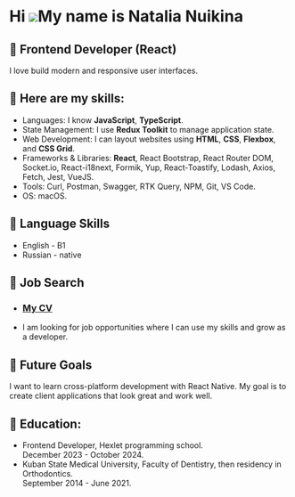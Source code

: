 Hi ![](https://user-images.githubusercontent.com/18350557/176309783-0785949b-9127-417c-8b55-ab5a4333674e.gif)My name is Natalia Nuikina
=======================================================================================================================================

🌱 Frontend Developer (React)
---------------------------------

I love build modern and responsive user interfaces.

## 🌱 Here are my skills:
* Languages: I know __JavaScript__, __TypeScript__.
* State Management: I use __Redux Toolkit__ to manage application state.
* Web Development: I can layout websites using __HTML__, __CSS__, __Flexbox__, and __CSS Grid__.
* Frameworks & Libraries: __React__, React Bootstrap, React Router DOM, Socket.io, React-i18next, Formik, Yup, React-Toastify, Lodash, Axios, Fetch, Jest, VueJS.
* Tools: Curl, Postman, Swagger, RTK Query, NPM, Git, VS Code.
* OS: macOS.

## 🌱 Language Skills
* English - B1
* Russian - native

## 🌱 Job Search
* ### [My CV]([https://cv.hexlet.io/ru/resumes/10029](https://krasnodar.hh.ru/resume/20bf5218ff0deb70550039ed1f51764e396168))
* I am looking for job opportunities where I can use my skills and grow as a developer.

## 🌱 Future Goals
I want to learn cross-platform development with React Native. My goal is to create client applications that look great and work well.

## 🌱 Education:
* Frontend Developer, Hexlet programming school.\
December 2023 - October 2024.
* Kuban State Medical University, Faculty of Dentistry, then residency in Orthodontics.\
September 2014 - June 2021.
